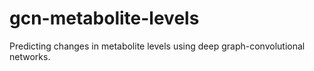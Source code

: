 # gcn-metabolite-levels
Predicting changes in metabolite levels using deep graph-convolutional networks.

